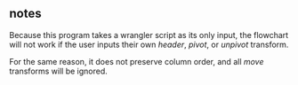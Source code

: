 ## notes

Because this program takes a wrangler script as its only input, the flowchart will not work if the user inputs their own *header*, *pivot*, or *unpivot* transform. 

For the same reason, it does not preserve column order, and all *move* transforms will be ignored. 
